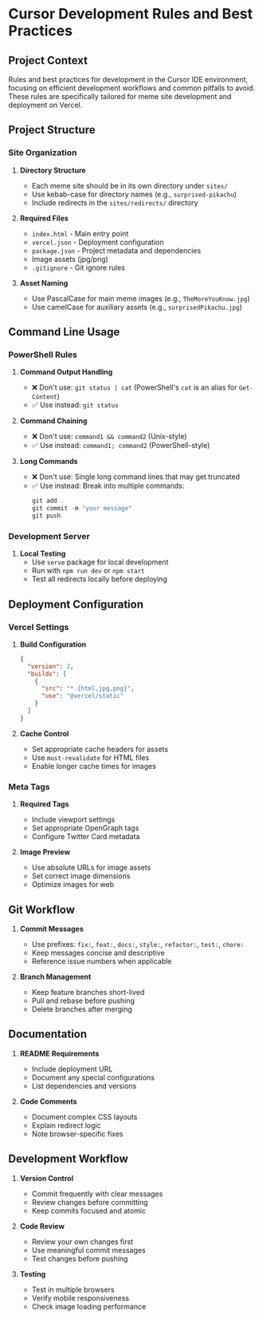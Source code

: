 # Cursor Development Rules and Best Practices

## Project Context
Rules and best practices for development in the Cursor IDE environment, focusing on efficient development workflows and common pitfalls to avoid. These rules are specifically tailored for meme site development and deployment on Vercel.

## Project Structure

### Site Organization
1. **Directory Structure**
   - Each meme site should be in its own directory under `sites/`
   - Use kebab-case for directory names (e.g., `surprised-pikachu`)
   - Include redirects in the `sites/redirects/` directory

2. **Required Files**
   - `index.html` - Main entry point
   - `vercel.json` - Deployment configuration
   - `package.json` - Project metadata and dependencies
   - Image assets (jpg/png)
   - `.gitignore` - Git ignore rules

3. **Asset Naming**
   - Use PascalCase for main meme images (e.g., `TheMoreYouKnow.jpg`)
   - Use camelCase for auxiliary assets (e.g., `surprisedPikachu.jpg`)

## Command Line Usage

### PowerShell Rules
1. **Command Output Handling**
   - ❌ Don't use: `git status | cat` (PowerShell's `cat` is an alias for `Get-Content`)
   - ✅ Use instead: `git status`

2. **Command Chaining**
   - ❌ Don't use: `command1 && command2` (Unix-style)
   - ✅ Use instead: `command1; command2` (PowerShell-style)

3. **Long Commands**
   - ❌ Don't use: Single long command lines that may get truncated
   - ✅ Use instead: Break into multiple commands:
     ```powershell
     git add .
     git commit -m "your message"
     git push
     ```

### Development Server
1. **Local Testing**
   - Use `serve` package for local development
   - Run with `npm run dev` or `npm start`
   - Test all redirects locally before deploying

## Deployment Configuration

### Vercel Settings
1. **Build Configuration**
   ```json
   {
     "version": 2,
     "builds": [
       {
         "src": "*.{html,jpg,png}",
         "use": "@vercel/static"
       }
     ]
   }
   ```

2. **Cache Control**
   - Set appropriate cache headers for assets
   - Use `must-revalidate` for HTML files
   - Enable longer cache times for images

### Meta Tags
1. **Required Tags**
   - Include viewport settings
   - Set appropriate OpenGraph tags
   - Configure Twitter Card metadata

2. **Image Preview**
   - Use absolute URLs for image assets
   - Set correct image dimensions
   - Optimize images for web

## Git Workflow
1. **Commit Messages**
   - Use prefixes: `fix:`, `feat:`, `docs:`, `style:`, `refactor:`, `test:`, `chore:`
   - Keep messages concise and descriptive
   - Reference issue numbers when applicable

2. **Branch Management**
   - Keep feature branches short-lived
   - Pull and rebase before pushing
   - Delete branches after merging

## Documentation
1. **README Requirements**
   - Include deployment URL
   - Document any special configurations
   - List dependencies and versions

2. **Code Comments**
   - Document complex CSS layouts
   - Explain redirect logic
   - Note browser-specific fixes

## Development Workflow
1. **Version Control**
   - Commit frequently with clear messages
   - Review changes before committing
   - Keep commits focused and atomic

2. **Code Review**
   - Review your own changes first
   - Use meaningful commit messages
   - Test changes before pushing

3. **Testing**
   - Test in multiple browsers
   - Verify mobile responsiveness
   - Check image loading performance
